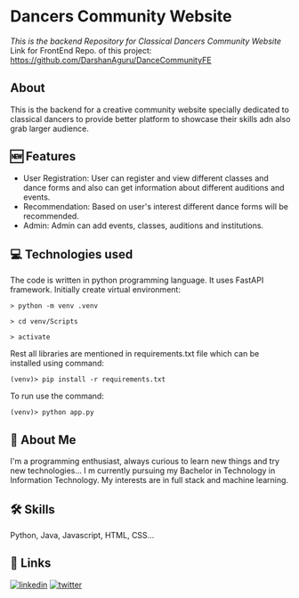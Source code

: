 # Dancers Community Website
*This is the backend Repository for Classical Dancers Community Website*
Link for FrontEnd Repo. of this project: https://github.com/DarshanAguru/DanceCommunityFE
## About 
This is the backend for a creative community website specially dedicated to classical dancers to provide better platform to showcase their skills adn also grab larger audience.

## 🆕 Features
- User Registration: User can register and view different classes and dance forms and also can get information about different auditions and events.
- Recommendation: Based on user's interest different dance forms will be recommended.
- Admin: Admin can add events, classes, auditions and institutions.

## 💻 Technologies used
The code is written in python programming language. It uses FastAPI framework.
Initially create virtual environment:
```
> python -m venv .venv
```
```
> cd venv/Scripts
```
```
> activate
```

Rest all libraries are mentioned in requirements.txt file which can be installed using command:

```
(venv)> pip install -r requirements.txt
```
To run use the command:
```
(venv)> python app.py
```

## 🚀 About Me
I'm a programming enthusiast, always curious to learn new things and try new technologies... I m currently pursuing my Bachelor in Technology in Information Technology. My interests are in full stack and machine learning.

## 🛠 Skills
Python, Java, Javascript, HTML, CSS...

## 🔗 Links
[![linkedin](https://img.shields.io/badge/linkedin-0A66C2?style=for-the-badge&logo=linkedin&logoColor=white)](https://www.linkedin.com/in/this-darshiii/)
[![twitter](https://img.shields.io/badge/twitter-1DA1F2?style=for-the-badge&logo=twitter&logoColor=white)](https://twitter.com/this_darshiii)
